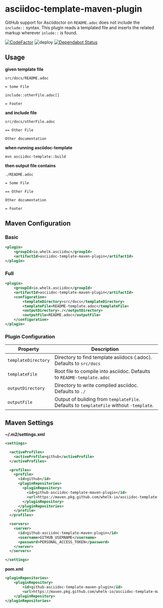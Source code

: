 # asciidoc-template-maven-plugin

GitHub support for Asciidoctor on `README.adoc` does not include the `include::` syntax. This plugin reads a templated file and inserts the related markup wherever `inlude::` is found.

[![CodeFactor](https://www.codefactor.io/repository/github/whelk-io/asciidoc-template-maven-plugin/badge/master)](https://www.codefactor.io/repository/github/whelk-io/asciidoc-template-maven-plugin/overview/master) ![deploy](https://github.com/whelk-io/asciidoc-template-maven-plugin/workflows/deploy/badge.svg?branch=master) [![Dependabot Status](https://api.dependabot.com/badges/status?host=github&repo=whelk-io/asciidoc-template-maven-plugin)](https://dependabot.com)

## Usage

**given template file**

`src/docs/README.adoc`

```
= Some File

include::otherFile.adoc[]

= Footer
```

**and include file**

`src/docs/otherFile.adoc`
```
== Other File

Other documentation
```

**when running asciidoc-template**

`mvn asciidoc-template::build`

**then output file contains**

`./README.adoc`

```
= Some File

== Other File

Other documentation

= Footer
```

## Maven Configuration

### Basic

```xml
<plugin>
	<groupId>io.whelk.asciidoc</groupId>
	<artifactId>asciidoc-template-maven-plugin</artifactId>
</plugin>
```

### Full

```xml
<plugin>
	<groupId>io.whelk.asciidoc</groupId>
	<artifactId>asciidoc-template-maven-plugin</artifactId>
	<configuration>
		<templateDirectory>src/docs</templateDirectory>
		<templateFile>README-template.adoc</templateFile>
		<outputDirectory>./</outputDirectory>
		<outputFile>README.adoc</outputFile>
	</configuration>
</plugin>
```

### Plugin Configuration

| Property | Description |
|----------|-------------|
|`templateDirectory`|Directory to find template asiidocs (.adoc). Defaults to `src/docs`|
|`templateFile`|Root file to compile into asciidoc. Defaults to `README-template.adoc`|
|`outputDirectory`|Directory to write compiled asciidoc. Defaults to `./`|
|`outputFile`|Output of building from `templateFile`. Defaults to `templateFile` without `-template`.|


## Maven Settings

**~/.m2/settings.xml**

````xml
<settings>

  <activeProfiles>
    <activeProfile>github</activeProfile>
  </activeProfiles>

  <profiles>
    <profile>
      <id>github</id>
      <pluginRepositories>
        <pluginRepository>
          <id>github-asciidoc-template-maven-plugin</id>
          <url>https://maven.pkg.github.com/whelk-io/asciidoc-template-maven-plugin</url>
        </pluginRepository>
      </pluginRepositories>
    </profile>
  </profiles>

  <servers>
    <server>
      <id>github-asciidoc-template-maven-plugin</id>
      <username>GITHUB_USERNAME</username>
      <password>PERSONAL_ACCESS_TOKEN</password>
    </server>
  </servers>

</settings>
````

**pom.xml**

````xml
<pluginRepositories>
	<pluginRepository>
		<id>github-asciidoc-template-maven-plugin</id>
		<url>https://maven.pkg.github.com/whelk-io/asciidoc-template-maven-plugin</url>
	</pluginRepository>
</pluginRepositories>
````
